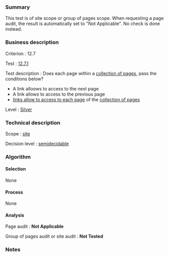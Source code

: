 ### Summary

This test is of site scope or group of pages scope. When requesting a page audit, the result is automatically set to "Not Applicable". No check is done instead.

### Business description

Criterion : 12.7

Test :
[12.7.1](http://www.accessiweb.org/index.php/accessiweb-22-english-version.html#test-12-7-1)

Test description : Does each page within a [collection of
pages](http://www.braillenet.org/accessibilite/referentiel-aw21-en/glossaire.php#mCollecPage),
pass the conditions below?

-   A link alloows to access to the next page
-   A link allows to access to the previous page
-   [links allow to access to each
    page](http://www.braillenet.org/accessibilite/referentiel-aw21-en/glossaire.php#mAccColl)
    of the [collection of
    pages](http://www.braillenet.org/accessibilite/referentiel-aw21-en/glossaire.php#mCollecPage)

Level : [Silver](/en/category/rules-design/accessiweb-11/level/argent)

### Technical description

Scope : [site](/en/category/rules-design/accessiweb-11/scope/site)

Decision level :
[semidecidable](/en/category/rules-design/accessiweb-11/decision-level/semidecidable)

### Algorithm

#### Selection

None

#### Process

None

#### Analysis

Page audit : 
**Not Applicable**

Group of pages audit or site audit : 
**Not Tested**

### Notes


